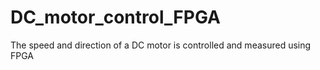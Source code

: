 # DC_motor_control_FPGA
The speed and direction of a DC motor is controlled and measured using FPGA
